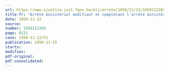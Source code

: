 ```yaml
---
url: https://www.ejustice.just.fgov.be/eli/arrete/1950/11/22/1950112269/justel
title-fr: "Arrêté ministériel modifiant et complétant l'arrêté ministériel du 30 octobre 1950, règlementant les marges bénéficiaires du commerce de détail en viande bovine et porcine"
date: 1950-11-22
source:
number: 1950112269
page: 8231
case: 1950-11-22/51
publication: 1950-11-25
starts:
modifies:
pdf-original:
pdf-consolidated:
---
```


